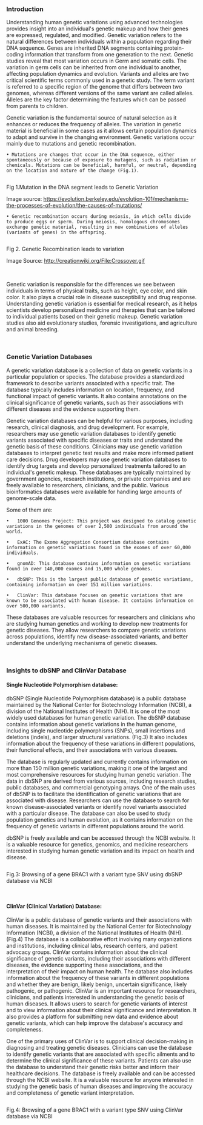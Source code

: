 ### Introduction

Understanding human genetic variations using advanced technologies provides insight into an individual's genetic makeup and how their genes are expressed, regulated, and modified. Genetic variation refers to the natural differences between individuals within a population regarding their DNA sequence. Genes are inherited DNA segments containing protein-coding information that transform from one generation to the next. Genetic studies reveal that most variation occurs in Germ and somatic cells. The variation in germ cells can be inherited from one individual to another, affecting population dynamics and evolution. Variants and alleles are two critical scientific terms commonly used in a genetic study. The term variant is referred to a specific region of the genome that differs between two genomes, whereas different versions of the same variant are called alleles. Alleles are the key factor determining the features which can be passed from parents to children.


Genetic variation is the fundamental source of natural selection as it enhances or reduces the frequency of alleles. The variation in genetic material is beneficial in some cases as it allows certain population dynamics to adapt and survive in the changing environment. Genetic variations occur mainly due to mutations and genetic recombination.


    • Mutations are changes that occur in the DNA sequence, either spontaneously or because of exposure to mutagens, such as radiation or chemicals. Mutations can be beneficial, harmful, or neutral, depending on the location and nature of the change (Fig.1).


<img src="images/1.png" title="" />

Fig 1.Mutation in the DNA segment leads to Genetic Variation

Image source: https://evolution.berkeley.edu/evolution-101/mechanisms-the-processes-of-evolution/the-causes-of-mutations/


    • Genetic recombination occurs during meiosis, in which cells divide to produce eggs or sperm. During meiosis, homologous chromosomes exchange genetic material, resulting in new combinations of alleles (variants of genes) in the offspring.


<img src="images/2.png" title="" />

Fig 2. Genetic Recombination leads to variation

Image Source: http://creationwiki.org/File:Crossover.gif

&nbsp;

Genetic variation is responsible for the differences we see between individuals in terms of physical traits, such as height, eye color, and skin color. It also plays a crucial role in disease susceptibility and drug response. Understanding genetic variation is essential for medical research, as it helps scientists develop personalized medicine and therapies that can be tailored to individual patients based on their genetic makeup. Genetic variation studies also aid evolutionary studies, forensic investigations, and agriculture and animal breeding.

&nbsp;

### Genetic Variation Databases	

A genetic variation database is a collection of data on genetic variants in a particular population or species. The database provides a standardized framework to describe variants associated with a specific trait. The database typically includes information on location, frequency, and functional impact of genetic variants. It also contains annotations on the clinical significance of genetic variants, such as their associations with different diseases and the evidence supporting them.


Genetic variation databases can be helpful for various purposes, including research, clinical diagnosis, and drug development. For example, researchers may use genetic variation databases to identify genetic variants associated with specific diseases or traits and understand the genetic basis of these conditions. Clinicians may use genetic variation databases to interpret genetic test results and make more informed patient care decisions. Drug developers may use genetic variation databases to identify drug targets and develop personalized treatments tailored to an individual's genetic makeup. These databases are typically maintained by government agencies, research institutions, or private companies and are freely available to researchers, clinicians, and the public. Various bioinformatics databases were available for handling large amounts of genome-scale data. 

Some of them are:


    •	1000 Genomes Project: This project was designed to catalog genetic variations in the genomes of over 2,500 individuals from around the world.

    •	ExAC: The Exome Aggregation Consortium database contains information on genetic variations found in the exomes of over 60,000 individuals.

    •	gnomAD: This database contains information on genetic variations found in over 140,000 exomes and 15,000 whole genomes.

    •	dbSNP: This is the largest public database of genetic variations, containing information on over 151 million variations.

    •	ClinVar: This database focuses on genetic variations that are known to be associated with human disease. It contains information on over 500,000 variants.


These databases are valuable resources for researchers and clinicians who are studying human genetics and working to develop new treatments for genetic diseases. They allow researchers to compare genetic variations across populations, identify new disease-associated variants, and better understand the underlying mechanisms of genetic diseases.

&nbsp;

### Insights to dbSNP and ClinVar Database

#### Single Nucleotide Polymorphism database:

dbSNP (Single Nucleotide Polymorphism database) is a public database maintained by the National Center for Biotechnology Information (NCBI), a division of the National Institutes of Health (NIH). It is one of the most widely used databases for human genetic variation. The dbSNP database contains information about genetic variations in the human genome, including single nucleotide polymorphisms (SNPs), small insertions and deletions (indels), and larger structural variations. (Fig.3) It also includes information about the frequency of these variations in different populations, their functional effects, and their associations with various diseases.


The database is regularly updated and currently contains information on more than 150 million genetic variations, making it one of the largest and most comprehensive resources for studying human genetic variation. The data in dbSNP are derived from various sources, including research studies, public databases, and commercial genotyping arrays. One of the main uses of dbSNP is to facilitate the identification of genetic variations that are associated with disease. Researchers can use the database to search for known disease-associated variants or identify novel variants associated with a particular disease. The database can also be used to study population genetics and human evolution, as it contains information on the frequency of genetic variants in different populations around the world.


dbSNP is freely available and can be accessed through the NCBI website. It is a valuable resource for genetics, genomics, and medicine researchers interested in studying human genetic variation and its impact on health and disease.


<img src="images/3.png" title="" />

<br>

<img src="images/4.png" title="" />

Fig.3: Browsing of a gene BRAC1 with a variant type SNV using dbSNP database via NCBI

&nbsp;

#### ClinVar (Clinical Variation) Database:

ClinVar is a public database of genetic variants and their associations with human diseases. It is maintained by the National Center for Biotechnology Information (NCBI), a division of the National Institutes of Health (NIH). (Fig.4) The database is a collaborative effort involving many organizations and institutions, including clinical labs, research centers, and patient advocacy groups. ClinVar contains information about the clinical significance of genetic variants, including their associations with different diseases, the evidence supporting these associations, and the interpretation of their impact on human health. The database also includes information about the frequency of these variants in different populations and whether they are benign, likely benign, uncertain significance, likely pathogenic, or pathogenic. ClinVar is an important resource for researchers, clinicians, and patients interested in understanding the genetic basis of human diseases. It allows users to search for genetic variants of interest and to view information about their clinical significance and interpretation. It also provides a platform for submitting new data and evidence about genetic variants, which can help improve the database's accuracy and completeness.

One of the primary uses of ClinVar is to support clinical decision-making in diagnosing and treating genetic diseases. Clinicians can use the database to identify genetic variants that are associated with specific ailments and to determine the clinical significance of these variants. Patients can also use the database to understand their genetic risks better and inform their healthcare decisions. The database is freely available and can be accessed through the NCBI website. It is a valuable resource for anyone interested in studying the genetic basis of human diseases and improving the accuracy and completeness of genetic variant interpretation.



<img src="images/5.png" title="" />

<br>

<img src="images/6.png" title="" />


Fig.4: Browsing of a gene BRAC1 with a variant type SNV using ClinVar database via NCBI




